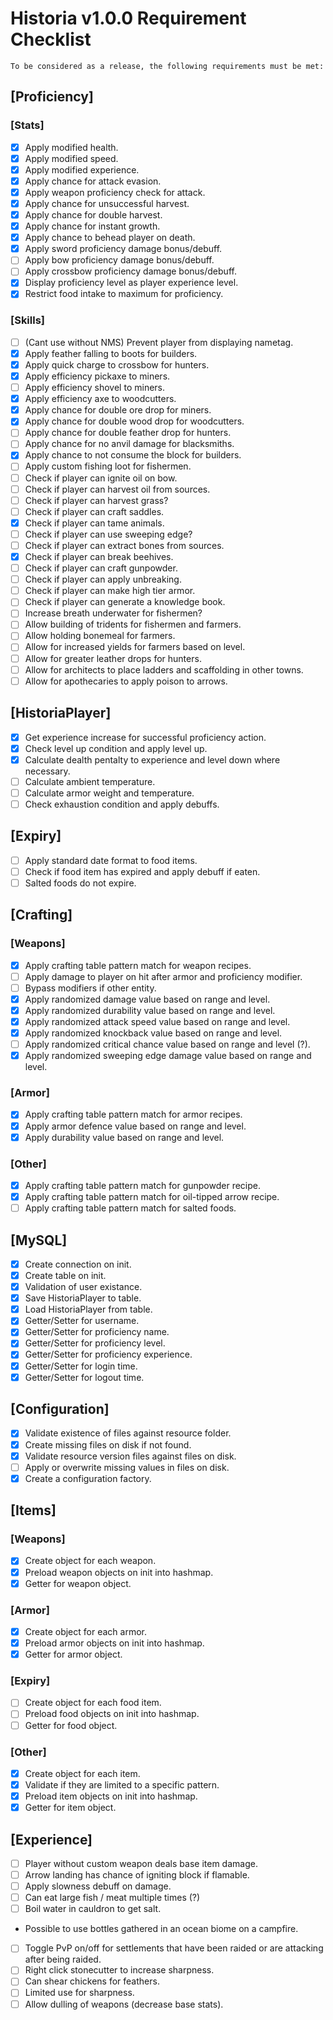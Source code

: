 # Historia v1.0.0 Requirement Checklist

```
To be considered as a release, the following requirements must be met:
```

## [Proficiency]

### [Stats]
- [x] Apply modified health.
- [x] Apply modified speed.
- [x] Apply modified experience.
- [x] Apply chance for attack evasion.
- [x] Apply weapon proficiency check for attack.
- [x] Apply chance for unsuccessful harvest.
- [x] Apply chance for double harvest.
- [x] Apply chance for instant growth.
- [x] Apply chance to behead player on death.
- [x] Apply sword proficiency damage bonus/debuff.
- [ ] Apply bow proficiency damage bonus/debuff.
- [ ] Apply crossbow proficiency damage bonus/debuff.
- [x] Display proficiency level as player experience level.
- [x] Restrict food intake to maximum for proficiency.

### [Skills]

- [ ] (Cant use without NMS) Prevent player from displaying nametag.
- [x] Apply feather falling to boots for builders.
- [x] Apply quick charge to crossbow for hunters.
- [x] Apply efficiency pickaxe to miners.
- [ ] Apply efficiency shovel to miners.
- [x] Apply efficiency axe to woodcutters.
- [x] Apply chance for double ore drop for miners.
- [x] Apply chance for double wood drop for woodcutters.
- [ ] Apply chance for double feather drop for hunters.
- [ ] Apply chance for no anvil damage for blacksmiths.
- [x] Apply chance to not consume the block for builders.
- [ ] Apply custom fishing loot for fishermen.
- [ ] Check if player can ignite oil on bow.
- [ ] Check if player can harvest oil from sources.
- [ ] Check if player can harvest grass?
- [ ] Check if player can craft saddles.
- [x] Check if player can tame animals.
- [ ] Check if player can use sweeping edge?
- [ ] Check if player can extract bones from sources.
- [x] Check if player can break beehives.
- [ ] Check if player can craft gunpowder.
- [ ] Check if player can apply unbreaking.
- [ ] Check if player can make high tier armor.
- [ ] Check if player can generate a knowledge book.
- [ ] Increase breath underwater for fishermen?
- [ ] Allow building of tridents for fishermen and farmers.
- [ ] Allow holding bonemeal for farmers.
- [ ] Allow for increased yields for farmers based on level.
- [ ] Allow for greater leather drops for hunters.
- [ ] Allow for architects to place ladders and scaffolding in other towns.
- [ ] Allow for apothecaries to apply poison to arrows.

## [HistoriaPlayer]

- [x] Get experience increase for successful proficiency action.
- [x] Check level up condition and apply level up.
- [x] Calculate dealth pentalty to experience and level down where necessary.
- [ ] Calculate ambient temperature.
- [ ] Calculate armor weight and temperature.
- [ ] Check exhaustion condition and apply debuffs.

## [Expiry]

- [ ] Apply standard date format to food items.
- [ ] Check if food item has expired and apply debuff if eaten.
- [ ] Salted foods do not expire.

## [Crafting]

### [Weapons]

- [x] Apply crafting table pattern match for weapon recipes.
- [ ] Apply damage to player on hit after armor and proficiency modifier.
- [ ] Bypass modifiers if other entity.
- [x] Apply randomized damage value based on range and level.
- [x] Apply randomized durability value based on range and level.
- [x] Apply randomized attack speed value based on range and level.
- [x] Apply randomized knockback value based on range and level.
- [ ] Apply randomized critical chance value based on range and level (?).
- [x] Apply randomized sweeping edge damage value based on range and level.

### [Armor]

- [x] Apply crafting table pattern match for armor recipes.
- [x] Apply armor defence value based on range and level.
- [x] Apply durability value based on range and level.

### [Other]

- [x] Apply crafting table pattern match for gunpowder recipe.
- [x] Apply crafting table pattern match for oil-tipped arrow recipe.
- [ ] Apply crafting table pattern match for salted foods.

## [MySQL]

- [x] Create connection on init.
- [x] Create table on init.
- [x] Validation of user existance.
- [x] Save HistoriaPlayer to table.
- [x] Load HistoriaPlayer from table.
- [x] Getter/Setter for username.
- [x] Getter/Setter for proficiency name.
- [x] Getter/Setter for proficiency level.
- [x] Getter/Setter for proficiency experience.
- [x] Getter/Setter for login time.
- [x] Getter/Setter for logout time.

## [Configuration]

- [x] Validate existence of files against resource folder.
- [x] Create missing files on disk if not found.
- [x] Validate resource version files against files on disk.
- [ ] Apply or overwrite missing values in files on disk.
- [x] Create a configuration factory.

## [Items]

### [Weapons]

- [x] Create object for each weapon.
- [x] Preload weapon objects on init into hashmap.
- [x] Getter for weapon object.

### [Armor]

- [x] Create object for each armor.
- [x] Preload armor objects on init into hashmap.
- [x] Getter for armor object.

### [Expiry]

- [ ] Create object for each food item.
- [ ] Preload food objects on init into hashmap.
- [ ] Getter for food object.

### [Other]

- [x] Create object for each item.
- [x] Validate if they are limited to a specific pattern.
- [x] Preload item objects on init into hashmap.
- [x] Getter for item object.

## [Experience]

- [ ] Player without custom weapon deals base item damage. 
- [ ] Arrow landing has chance of igniting block if flamable.
- [ ] Apply slowness debuff on damage.
- [ ] Can eat large fish / meat multiple times (?)
- [ ] Boil water in cauldron to get salt.
- Possible to use bottles gathered in an ocean biome on a campfire.
- [ ] Toggle PvP on/off for settlements that have been raided or are attacking after being raided.
- [ ] Right click stonecutter to increase sharpness.
- [ ] Can shear chickens for feathers.
- [ ] Limited use for sharpness.
- [ ] Allow dulling of weapons (decrease base stats).
